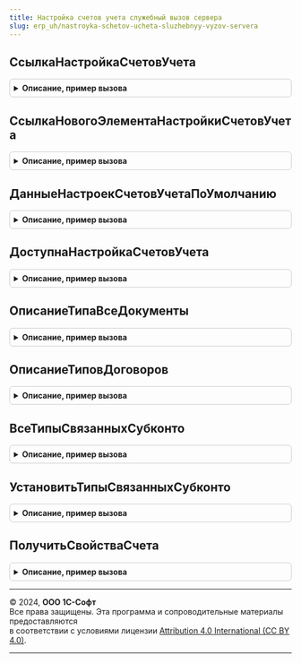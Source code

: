 ```yaml
---
title: Настройка счетов учета служебный вызов сервера
slug: erp_uh/nastroyka-schetov-ucheta-sluzhebnyy-vyzov-servera
---
```



## СсылкаНастройкаСчетовУчета
<details style="margin: 1em 0; padding: 0.5em; border: 1px solid #ccc; border-radius: 6px;">

<summary style="font-weight: bold; cursor: pointer;">Описание, пример вызова</summary>

```bsl

//++ Локализация

Функция СсылкаНастройкаСчетовУчета(ОбъектНастройки, РазделУчета = Неопределено) Экспорт
```

Пример вызова
```bsl
Результат = НастройкаСчетовУчетаСлужебныйВызовСервера.СсылкаНастройкаСчетовУчета(ОбъектНастройки, РазделУчета);
```
</details>

## СсылкаНовогоЭлементаНастройкиСчетовУчета
<details style="margin: 1em 0; padding: 0.5em; border: 1px solid #ccc; border-radius: 6px;">

<summary style="font-weight: bold; cursor: pointer;">Описание, пример вызова</summary>

```bsl

//-- Локализация

Функция СсылкаНовогоЭлементаНастройкиСчетовУчета() Экспорт
```

Пример вызова
```bsl
Результат = НастройкаСчетовУчетаСлужебныйВызовСервера.СсылкаНовогоЭлементаНастройкиСчетовУчета() 
```
</details>

## ДанныеНастроекСчетовУчетаПоУмолчанию
<details style="margin: 1em 0; padding: 0.5em; border: 1px solid #ccc; border-radius: 6px;">

<summary style="font-weight: bold; cursor: pointer;">Описание, пример вызова</summary>

```bsl

Функция ДанныеНастроекСчетовУчетаПоУмолчанию(СтатьиАктивовПассивов, Знач ДанныеНастройкиСчетовУчета = Неопределено) Экспорт
```

Пример вызова
```bsl
Результат = НастройкаСчетовУчетаСлужебныйВызовСервера.ДанныеНастроекСчетовУчетаПоУмолчанию(СтатьиАктивовПассивов, ДанныеНастройкиСчетовУчета);
```
</details>

## ДоступнаНастройкаСчетовУчета
<details style="margin: 1em 0; padding: 0.5em; border: 1px solid #ccc; border-radius: 6px;">

<summary style="font-weight: bold; cursor: pointer;">Описание, пример вызова</summary>

```bsl

Функция ДоступнаНастройкаСчетовУчета() Экспорт
```

Пример вызова
```bsl
Результат = НастройкаСчетовУчетаСлужебныйВызовСервера.ДоступнаНастройкаСчетовУчета() 
```
</details>

## ОписаниеТипаВсеДокументы
<details style="margin: 1em 0; padding: 0.5em; border: 1px solid #ccc; border-radius: 6px;">

<summary style="font-weight: bold; cursor: pointer;">Описание, пример вызова</summary>

```bsl

Функция ОписаниеТипаВсеДокументы() Экспорт
```

Пример вызова
```bsl
Результат = НастройкаСчетовУчетаСлужебныйВызовСервера.ОписаниеТипаВсеДокументы() 
```
</details>

## ОписаниеТиповДоговоров
<details style="margin: 1em 0; padding: 0.5em; border: 1px solid #ccc; border-radius: 6px;">

<summary style="font-weight: bold; cursor: pointer;">Описание, пример вызова</summary>

```bsl

Функция ОписаниеТиповДоговоров(ТолькоСКонтрагентом = Истина) Экспорт
```

Пример вызова
```bsl
Результат = НастройкаСчетовУчетаСлужебныйВызовСервера.ОписаниеТиповДоговоров(ТолькоСКонтрагентом);
```
</details>

## ВсеТипыСвязанныхСубконто
<details style="margin: 1em 0; padding: 0.5em; border: 1px solid #ccc; border-radius: 6px;">

<summary style="font-weight: bold; cursor: pointer;">Описание, пример вызова</summary>

```bsl

Функция ВсеТипыСвязанныхСубконто() Экспорт
```

Пример вызова
```bsl
Результат = НастройкаСчетовУчетаСлужебныйВызовСервера.ВсеТипыСвязанныхСубконто() 
```
</details>

## УстановитьТипыСвязанныхСубконто
<details style="margin: 1em 0; padding: 0.5em; border: 1px solid #ccc; border-radius: 6px;">

<summary style="font-weight: bold; cursor: pointer;">Описание, пример вызова</summary>

```bsl

Процедура УстановитьТипыСвязанныхСубконто(СвязанныеСубконто) Экспорт
```

Пример вызова
```bsl
НастройкаСчетовУчетаСлужебныйВызовСервера.УстановитьТипыСвязанныхСубконто(СвязанныеСубконто) 
```
</details>

## ПолучитьСвойстваСчета
<details style="margin: 1em 0; padding: 0.5em; border: 1px solid #ccc; border-radius: 6px;">

<summary style="font-weight: bold; cursor: pointer;">Описание, пример вызова</summary>

```bsl

Функция ПолучитьСвойстваСчета(Счет) Экспорт
```

Пример вызова
```bsl
Результат = НастройкаСчетовУчетаСлужебныйВызовСервера.ПолучитьСвойстваСчета(Счет) 
```
</details>

---

© 2024, **ООО 1С-Софт**  
Все права защищены. Эта программа и сопроводительные материалы предоставляются  
в соответствии с условиями лицензии [Attribution 4.0 International (CC BY 4.0)](https://creativecommons.org/licenses/by/4.0/legalcode).

---
